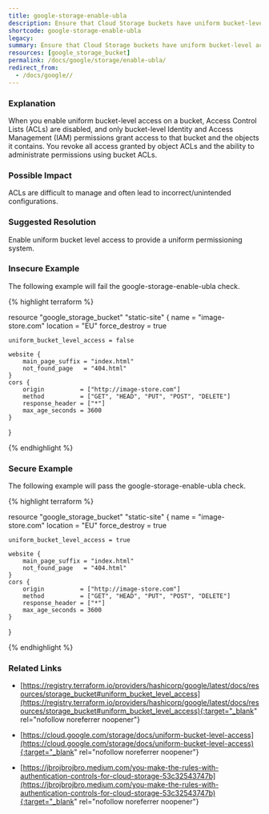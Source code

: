 ```yaml
---
title: google-storage-enable-ubla
description: Ensure that Cloud Storage buckets have uniform bucket-level access enabled
shortcode: google-storage-enable-ubla
legacy: 
summary: Ensure that Cloud Storage buckets have uniform bucket-level access enabled 
resources: [google_storage_bucket] 
permalink: /docs/google/storage/enable-ubla/
redirect_from: 
  - /docs/google//
---
```


### Explanation

When you enable uniform bucket-level access on a bucket, Access Control Lists (ACLs) are disabled, and only bucket-level Identity and Access Management (IAM) permissions grant access to that bucket and the objects it contains. You revoke all access granted by object ACLs and the ability to administrate permissions using bucket ACLs.

### Possible Impact
ACLs are difficult to manage and often lead to incorrect/unintended configurations.

### Suggested Resolution
Enable uniform bucket level access to provide a uniform permissioning system.


### Insecure Example

The following example will fail the google-storage-enable-ubla check.

{% highlight terraform %}

resource "google_storage_bucket" "static-site" {
	name          = "image-store.com"
	location      = "EU"
	force_destroy = true
	
	uniform_bucket_level_access = false
	
	website {
		main_page_suffix = "index.html"
		not_found_page   = "404.html"
	}
	cors {
		origin          = ["http://image-store.com"]
		method          = ["GET", "HEAD", "PUT", "POST", "DELETE"]
		response_header = ["*"]
		max_age_seconds = 3600
	}
}

{% endhighlight %}



### Secure Example

The following example will pass the google-storage-enable-ubla check.

{% highlight terraform %}

resource "google_storage_bucket" "static-site" {
	name          = "image-store.com"
	location      = "EU"
	force_destroy = true
	
	uniform_bucket_level_access = true
	
	website {
		main_page_suffix = "index.html"
		not_found_page   = "404.html"
	}
	cors {
		origin          = ["http://image-store.com"]
		method          = ["GET", "HEAD", "PUT", "POST", "DELETE"]
		response_header = ["*"]
		max_age_seconds = 3600
	}
}

{% endhighlight %}



### Related Links


- [https://registry.terraform.io/providers/hashicorp/google/latest/docs/resources/storage_bucket#uniform_bucket_level_access](https://registry.terraform.io/providers/hashicorp/google/latest/docs/resources/storage_bucket#uniform_bucket_level_access){:target="_blank" rel="nofollow noreferrer noopener"}

- [https://cloud.google.com/storage/docs/uniform-bucket-level-access](https://cloud.google.com/storage/docs/uniform-bucket-level-access){:target="_blank" rel="nofollow noreferrer noopener"}

- [https://jbrojbrojbro.medium.com/you-make-the-rules-with-authentication-controls-for-cloud-storage-53c32543747b](https://jbrojbrojbro.medium.com/you-make-the-rules-with-authentication-controls-for-cloud-storage-53c32543747b){:target="_blank" rel="nofollow noreferrer noopener"}


